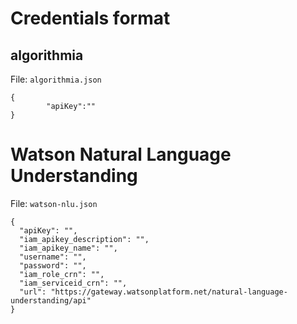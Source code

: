 # Credentials format

## algorithmia

File: `algorithmia.json`

```
{
        "apiKey":""
}
```

# Watson Natural Language Understanding

File: `watson-nlu.json`

```
{
  "apiKey": "",
  "iam_apikey_description": "",
  "iam_apikey_name": "",
  "username": "",
  "password": "",
  "iam_role_crn": "",
  "iam_serviceid_crn": "",
  "url": "https://gateway.watsonplatform.net/natural-language-understanding/api"
}
```
